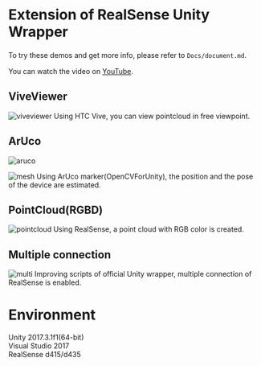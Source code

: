 # Extension of RealSense Unity Wrapper
To try these demos and get more info,  please refer to `Docs/document.md`.　　

You can watch the video on [YouTube](https://youtu.be/dotQGfINt3w).

## ViveViewer
![viveviewer](https://user-images.githubusercontent.com/20081122/37893129-0bd83e4e-3115-11e8-8fcb-9f377b79edde.PNG)
Using HTC Vive, you can view pointcloud in free viewpoint.  

## ArUco  
![aruco](https://user-images.githubusercontent.com/20081122/37756053-534381bc-2deb-11e8-88d8-45247ec93b5b.PNG)

![mesh](https://user-images.githubusercontent.com/20081122/37756058-5a5fc2e4-2deb-11e8-936d-8d2eb42c8caa.PNG)
Using ArUco marker(OpenCVForUnity), the position and the pose of the device are estimated.  

## PointCloud(RGBD)
![pointcloud](https://user-images.githubusercontent.com/20081122/36625678-89cf749a-1967-11e8-933a-bf39d626b4d5.PNG)
Using RealSense, a point cloud with RGB color is created.

## Multiple connection
![multi](https://user-images.githubusercontent.com/20081122/36625690-ac519250-1967-11e8-8205-9482284d6106.PNG)
Improving scripts of official Unity wrapper, multiple connection of RealSense is enabled.

# Environment
Unity 2017.3.1f1(64-bit)  
Visual Studio 2017  
RealSense d415/d435  

